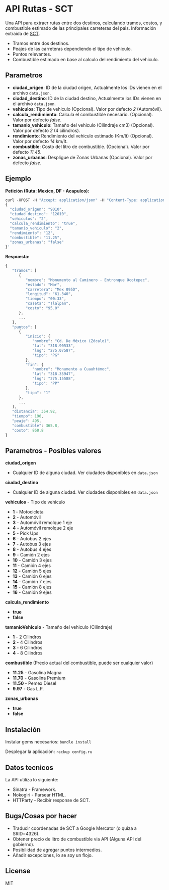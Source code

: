 API Rutas - SCT
=========

Una API para extraer rutas entre dos destinos, calculando tramos, costos, y combustible estimado de las principales carreteras del pais. Información extraida de [SCT].

  - Tramos entre dos destinos.
  - Peajes de las carreteras dependiendo el tipo de vehiculo.
  - Puntos relevantes. 
  - Combustible estimado en base al calculo del rendimiento del vehiculo.

Parametros
-
  - **ciudad_origen**: ID de la ciudad origen, Actualmente los IDs vienen en el archivo ```data.json```.
  - **ciudad_destino**: ID de la ciudad destino, Actualmente los IDs vienen en el archivo ```data.json```.
  - **vehiculos**: Tipo de vehiculo (Opcional). Valor por defecto *2* (Automóvil).
  - **calcula_rendimiento**: Calcula el combustible necesario. (Opcional). Valor por defecto *false*.
  - **tamanio_vehiculo**: Tamaño del vehiculo (Cilindraje cm3) (Opcional). Valor por defecto *2* (4 cilindros).
  - **rendimiento**: Rendimiento del vehiculo estimado (Km/lt) (Opcional). Valor por defecto *14* km/lt.
  - **combustible**: Costo del litro de combustible. (Opcional). Valor por defecto *11.45*.
  - **zonas_urbanas**: Despligue de Zonas Urbanas (Opcional). Valor por defecto *false*.

Ejemplo
-
**Petición (Ruta: Mexico, DF - Acapulco):**
```js
curl -XPOST -H "Accept: application/json" -H "Content-Type: application/json" "http://0.0.0.0:9292/rutas" -d '
{
  "ciudad_origen": "9010",
  "ciudad_destino": "12010",
  "vehiculos": "2",
  "calcula_rendimiento": "true",
  "tamanio_vehiculo": "2",
  "rendimiento": "12",
  "combustible": "11.25",
  "zonas_urbanas": "false"
}'
```

**Respuesta:**
```js
{
   "tramos": [
      {
         "nombre": "Monumento al Caminero - Entronque Ocotepec",
         "estado": "Mor",
         "carretera": "Mex 095D",
         "longitud": "61.340",
         "tiempo": "00:33",
         "caseta": "Tlalpan",
         "costo": "95.0"
      },
      ...
   ],
   "puntos": [
      {
         "inicio": {
            "nombre": "Cd. De México (Zócalo)",
            "lat": "318.90533",
            "lng": "275.07587",
            "tipo": "PG"
         },
         "fin": {
            "nombre": "Monumento a Cuauhtémoc",
            "lat": "318.35947",
            "lng": "275.15588",
            "tipo": "PP"
         },
         "tipo": "1"
      },
      ...
   ],
   "distancia": 354.92,
   "tiempo": 190,
   "peaje": 495,
   "combustible": 365.8,
   "costo": 860.8
}
```

Parametros - Posibles valores
-

**ciudad_origen**

 - Cualquier ID de alguna ciudad. Ver ciudades disponibles en ```data.json```

**ciudad_destino**

 - Cualquier ID de alguna ciudad. Ver ciudades disponibles en ```data.json```

**vehiculos** - Tipo de vehiculo

  - **1** - Motocicleta
  - **2** - Automóvil
  - **3** - Automóvil remolque 1 eje
  - **4** - Automóvil remolque 2 eje
  - **5** - Pick Ups
  - **6** - Autobus 2 ejes
  - **7** - Autobus 3 ejes
  - **8** - Autobus 4 ejes
  - **9** - Camión 2 ejes
  - **10** - Camión 3 ejes
  - **11** - Camión 4 ejes
  - **12** - Camión 5 ejes
  - **13** - Camión 6 ejes
  - **14** - Camión 7 ejes
  - **15** - Camión 8 ejes
  - **16** - Camión 9 ejes

**calcula_rendimiento**

  - **true**
  - **false**

**tamanioVehiculo** - Tamaño del vehiculo (Cilindraje)

  - **1** - 2 Cilindros
  - **2** - 4 Cilindros
  - **3** - 6 Cilindros
  - **4** - 8 Cilindros


**combustible** (Precio actual del combustible, puede ser cualquier valor)

  - **11.25** - Gasolina Magna
  - **11.70** - Gasolina Premium
  - **11.50** - Pemex Diesel
  - **9.97** - Gas L.P.

**zonas_urbanas**

  - **true**
  - **false**

Instalación
-

Instalar gems necesarios:
```bundle install```

Desplegar la aplicación:
```rackup config.ru```

Datos tecnicos
-----------

La API utiliza lo siguiente:
  
  - Sinatra - Framework.
  - Nokogiri - Parsear HTML.
  - HTTParty - Recibir response de SCT.

Bugs/Cosas por hacer
-----------

  - Traducir coordenadas de SCT a Google Mercator (o quiza a SRID=4326).
  - Obtener precio de litro de combustible via API (Alguna API del gobierno).
  - Posibilidad de agregar puntos intermedios.
  - Añadir excepciones, lo se soy un flojo.

License
-

MIT

  [SCT]: http://aplicaciones4.sct.gob.mx/sibuac_internet/ControllerUI?action=cmdEscogeRuta